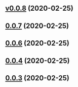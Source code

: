 ## [v0.0.8](https://github.com/TriPSs/conventional-changelog-action/compare/v0.0.7...v0.0.8) (2020-02-25)



## [0.0.7](https://github.com/TriPSs/conventional-changelog-action/compare/v0.0.6...v0.0.7) (2020-02-25)



## [0.0.6](https://github.com/TriPSs/conventional-changelog-action/compare/v0.0.4...v0.0.6) (2020-02-25)



## [0.0.4](https://github.com/TriPSs/conventional-changelog-action/compare/v0.0.3...v0.0.4) (2020-02-25)



## [0.0.3](https://github.com/TriPSs/conventional-changelog-action/compare/v0.0.2...v0.0.3) (2020-02-25)



